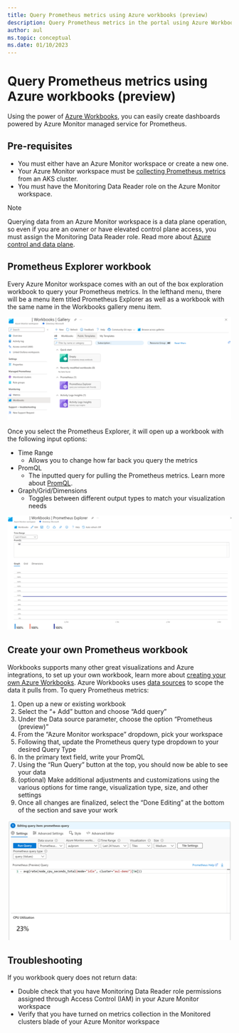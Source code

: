```yaml
---
title: Query Prometheus metrics using Azure workbooks (preview)
description: Query Prometheus metrics in the portal using Azure Workbooks.
author: aul
ms.topic: conceptual
ms.date: 01/10/2023
---
```


# Query Prometheus metrics using Azure workbooks (preview)

Using the power of [Azure Workbooks](../visualize/workbooks-overview.md), you can easily create dashboards powered by Azure Monitor managed service for Prometheus.

## Pre-requisites

-	You must either have an Azure Monitor workspace or create a new one.
-	Your Azure Monitor workspace must be [collecting Prometheus metrics](./prometheus-metrics-enable.md) from an AKS cluster.
-	You must have the Monitoring Data Reader role on the Azure Monitor workspace.

> [!NOTE]
> Querying data from an Azure Monitor workspace is a data plane operation, so even if you are an owner or have elevated control plane access, you must assign the Monitoring Data Reader role. Read more about [Azure control and data plane](../../azure-resource-manager/management/control-plane-and-data-plane.md).

## Prometheus Explorer workbook
Every Azure Monitor workspace comes with an out of the box exploration workbook to query your Prometheus metrics. In the lefthand menu, there will be a menu item titled Prometheus Explorer as well as a workbook with the same name in the Workbooks gallery menu item.

![Screenshot that shows Azure Monitor workspace gallery](./media/prometheus-workbooks/prometheus-gallery.png)

Once you select the Prometheus Explorer, it will open up a workbook with the following input options:
-	Time Range
    - Allows you to change how far back you query the metrics
-	PromQL
    - The inputted query for pulling the Prometheus metrics. Learn more about [PromQL](https://aka.ms/azureprometheus-promio-promql).
-	Graph/Grid/Dimensions
    - Toggles between different output types to match your visualization needs

![Screenshot that shows PromQL explorer](./media/prometheus-workbooks/prometheus-explorer.png)

## Create your own Prometheus workbook

Workbooks supports many other great visualizations and Azure integrations, to set up your own workbook, learn more about [creating your own Azure Workbooks](../visualize/workbooks-create-workbook.md).
Azure Workbooks uses [data sources](../visualize/workbooks-data-sources.md#prometheus-preview) to scope the data it pulls from. To query Prometheus metrics:

1.	Open up a new or existing workbook
2.	Select the “+ Add” button and choose “Add query”
3.	Under the Data source parameter, choose the option “Prometheus (preview)”
4.	From the “Azure Monitor workspace” dropdown, pick your workspace
5.	Following that, update the Prometheus query type dropdown to your desired Query Type
6.	In the primary text field, write your PromQL
7.	Using the “Run Query” button at the top, you should now be able to see your data
8.	(optional) Make additional adjustments and customizations using the various options for time range, visualization type, size, and other settings
9.	Once all changes are finalized, select the “Done Editing” at the bottom of the section and save your work

![Screenshot that shows sample PromQL query](./media/prometheus-workbooks/prometheus-query.png)

## Troubleshooting

If you workbook query does not return data:

-	Double check that you have Monitoring Data Reader role permissions assigned through Access Control (IAM) in your Azure Monitor workspace
-	Verify that you have turned on metrics collection in the Monitored clusters blade of your Azure Monitor workspace


